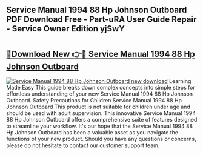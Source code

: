 ## Service Manual 1994 88 Hp Johnson Outboard PDF Download Free - Part-uRA User Guide Repair - Service Owner Edition yjSwY

# <h2><a href="http://bc49695.oget.top/?id=Service+Manual+1994+88+Hp+Johnson+Outboard">🔗Download New 👉🔴 Service Manual 1994 88 Hp Johnson Outboard</a></h2>

[![Service Manual 1994 88 Hp Johnson Outboard new download](https://i.imgur.com/5g1atiW.png)](http://bc49695.oget.top/?id=Service+Manual+1994+88+Hp+Johnson+Outboard)
Learning Made Easy This guide breaks down complex concepts into simple steps for effortless understanding of your new Service Manual 1994 88 Hp Johnson Outboard. Safety Precautions for Children Service Manual 1994 88 Hp Johnson Outboard This product is not suitable for children under age and should be used with adult supervision. This innovative Service Manual 1994 88 Hp Johnson Outboard offers a comprehensive suite of features designed to streamline your workflow. It's our hope that the Service Manual 1994 88 Hp Johnson Outboard has been a valuable asset as you navigate the functions of your new product. Should you have any questions or concerns, please do not hesitate to contact our customer support team.
